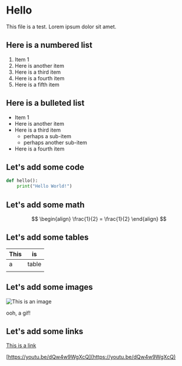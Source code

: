 # Hello

This file is a test.
Lorem ipsum dolor sit amet.

## Here is a numbered list
1. Item 1
2. Here is another item
3. Here is a third item
4. Here is a fourth item
5. Here is a fifth item

## Here is a bulleted list
* Item 1
* Here is another item
* Here is a third item
  * perhaps a sub-item
  * perhaps another sub-item
* Here is a fourth item

## Let's add some code
```python
def hello():
    print("Hello World!")
```

## Let's add some math
$$
\begin{align}
    \frac{1}{2} = \frac{1}{2}
\end{align}
$$

## Let's add some tables

| This | is   |
|------|------|
|   a  | table|
|      |      |

## Let's add some images
![This is an image](https://imgur.com/BTNIDBR.png)

ooh, a gif!

## Let's add some links

[This is a link](https://www.google.com)

[https://youtu.be/dQw4w9WgXcQ](https://youtu.be/dQw4w9WgXcQ)
